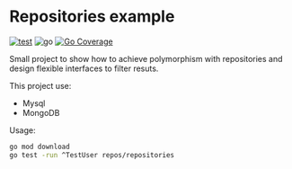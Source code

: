# Repositories example

[![test](https://github.com/mfloriach/repositories-example/actions/workflows/test.yml/badge.svg)](https://github.com/mfloriach/repositories-example/actions/workflows/test.yml)
![go](https://img.shields.io/badge/go-1.21-blue)
[![Go Coverage](https://github.com/mfloriach/repositories-example/wiki/coverage.svg)](https://raw.githack.com/wiki/USER/REPO/coverage.html)



Small project to show how to achieve polymorphism with repositories and design flexible interfaces to filter resuts.

This project use:
- Mysql
- MongoDB

Usage:
```bash
go mod download
go test -run ^TestUser repos/repositories
```